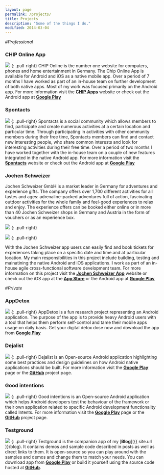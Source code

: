 ```yaml
---
layout: page
permalink: /projects/
title: Projects
description: "Some of the things I do."
modified: 2014-03-04
---
```


#_Professional_

### CHIP Online App
<a href="https://play.google.com/store/apps/details?id=de.chip.ultimate"><img src="{{ site.url }}/images/projects_chiponline.png"></a>
{: .pull-right}
CHIP Online is the number one website for computers, phones and home entertainment in Germany. The Chip Online App is available for Android and iOS as a native mobile app. Over a period of 7 months I have worked as part of an in-house team on further development of both native apps. Most of my work was focused primarily on the Android app. For more information visit the [__CHIP Apps__](http://apps.chip.de/) website or check out the Android app at [__Google Play__](https://play.google.com/store/apps/details?id=de.chip.ultimate)

### Spontacts
<a href="https://play.google.com/store/apps/details?id=com.conceptworks.spontacts"><img src="{{ site.url }}/images/projects_spontacts.png"></a>
{: .pull-right}
Spontacts is a social community which allows members to find, participate and create numerous activities at a certain location and particular time. Through participating in activities with other community members during their free time, Spontacts members can find and contact new interesting people, who share common interests and look for interesting activities during their free time. Over a period of two months I have worked together with the in-house team on a couple of new features integrated in the native Android app. For more information visit the [__Spontacts__](https://www.spontacts.com/) website or check out the Android app at [__Google Play__](https://play.google.com/store/apps/details?id=com.conceptworks.spontacts)

### Jochen Schweizer

Jochen Schweizer GmbH is a market leader in Germany for adventures and experience gifts. The company offers over 1,700 different activities for all tastes and ages: adrenaline-packed adventures full of action, fascinating outdoor activities for the whole family and feel-good experiences to relax and enjoy. The experience offers can be booked either online or in more than 40 Jochen Schweizer shops in Germany and Austria in the form of vouchers or as an experience box. 

<a href="https://play.google.com/store/apps/details?id=de.jochen_schweizer.jsnow"><img src="{{ site.url }}/images/projects_jochenschweizer_android.png"></a>
{: .pull-right}

<a href="https://itunes.apple.com/de/app/jochen-schweizer-deine-freizeit/id944153254?l=en&mt=8"><img src="{{ site.url }}/images/projects_jochenschweizer_ios.png"></a>
{: .pull-right}

With the Jochen Schweizer app users can easily find and book tickets for experiences taking place on a specific date and time and at particular location. My main responsibilities in this project include building, testing and mainatining the native Android and iOS applications. I work as part of an in-house agile cross-functional software development team. For more information on this project visit the [__Jochen Schweizer App__](http://www.jochen-schweizer.de/landingpage/erlebnis-app,default,pg.html/) website or check out the iOS app at the [__App Store__](https://itunes.apple.com/de/app/jochen-schweizer-deine-freizeit/id944153254?l=en&mt=8) or the Android app at [__Google Play__](https://play.google.com/store/apps/details?id=de.jochen_schweizer.jsnow)

#_Private_

### AppDetox
<a href="https://play.google.com/store/apps/details?id=de.dfki.appdetox"><img src="{{ site.url }}/images/projects_appdetox.png"></a>
{: .pull-right}
AppDetox is a fun research project representing an Android application. The purpose of the app is to provide heavy Android users with a tool that helps them perform self-control and tame their mobile apps usage on daily basis. Get your digital detox dose now and download the app from [__Google Play__](https://play.google.com/store/apps/details?id=de.dfki.appdetox)

### Dejalist
<a href="https://play.google.com/store/apps/details?id=com.luboganev.dejalist"><img src="{{ site.url }}/images/projects_dejalist.png"></a>
{: .pull-right}
Dejalist is an Open-source Android application highlighting some best practices and design guidelines on how Android native applications should be built. For more information visit the [__Google Play__](https://play.google.com/store/apps/details?id=com.luboganev.dejalist) page or the [__GitHub__](http://luboganev.github.io/dejalist/) project page.

### Good intentions
<a href="https://play.google.com/store/apps/details?id=com.luboganev.goodintentions"><img src="{{ site.url }}/images/projects_goodintentions.png"></a>
{: .pull-right}
Good intentions is an Open-source Android application which helps Android developers test the behaviour of the framework or their own application related to specific Android development functionality called Intents. For more information visit the [__Google Play__](https://play.google.com/store/apps/details?id=com.luboganev.goodintentions) page or the [__GitHub__](http://luboganev.github.io/goodintentions/) project page.

### Testground
<a href="https://play.google.com/store/apps/details?id=com.luboganev.testground"><img src="{{ site.url }}/images/projects_testground.png"></a>
{: .pull-right}
Testground is the companion app of my [__Blog__]({{ site.url }}/blog). It contains demos and sample code described in posts as well as direct links to them. It is open-source so you can play around with the samples and demos and change them to match your needs. You can download app from [__Google Play__](https://play.google.com/store/apps/details?id=com.luboganev.testground) or build it yourself using the source code hosted at [__GitHub__](https://github.com/luboganev/testground).